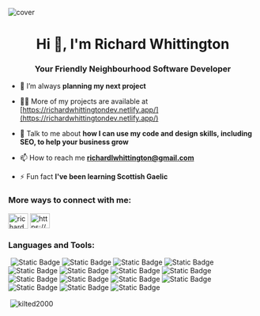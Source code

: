 
![cover](https://user-images.githubusercontent.com/53500493/230682908-95b8c446-cbd3-4c8a-a591-dba8b1c6d56e.png)

<h1 align="center">Hi 👋, I'm Richard Whittington</h1>
<h3 align="center">Your Friendly Neighbourhood Software Developer</h3>

- 🌱 I’m always **planning my next project**

- 👨‍💻 More of my projects are available at [https://richardwhittingtondev.netlify.app/](https://richardwhittingtondev.netlify.app/)

- 💬 Talk to me about **how I can use my code and design skills, including SEO, to help your business grow**

- 📫 How to reach me **richardlwhittington@gmail.com**

- ⚡ Fun fact **I've been learning Scottish Gaelic**

<h3 align="left">More ways to connect with me:</h3>
<p align="left">
<a href="https://twitter.com/richardwhitdev" target="blank"><img align="center" src="https://raw.githubusercontent.com/rahuldkjain/github-profile-readme-generator/master/src/images/icons/Social/twitter.svg" alt="richardwhitdev" height="31" width="40" /></a>
<a href="https://www.linkedin.com/in/richardwhittingtonse/" target="blank"><img align="center" src="https://raw.githubusercontent.com/rahuldkjain/github-profile-readme-generator/master/src/images/icons/Social/linked-in-alt.svg" alt="https://www.linkedin.com/in/richardwhittingtonse/" height="30" width="40" /></a>
</p>

<h3 align="left">Languages and Tools:</h3>
<div style="display: inline-block;">
<img style="margin-left: 5;" alt="Static Badge" src="https://img.shields.io/badge/Javascript-lang?label=Language">
 <img alt="Static Badge" src="https://img.shields.io/badge/Java-lang?label=Language">
 <img alt="Static Badge" src="https://img.shields.io/badge/SpringBoot-lang?label=Framework">
 <img alt="Static Badge" src="https://img.shields.io/badge/Bootstrap-lang?label=Library">
 <img alt="Static Badge" src="https://img.shields.io/badge/CSS-lang?label=Stylesheet">
<img alt="Static Badge" src="https://img.shields.io/badge/Node.js-lang?label=Framework">
<img alt="Static Badge" src="https://img.shields.io/badge/Express.js-lang?label=Framework">
<img alt="Static Badge" src="https://img.shields.io/badge/Git-lang?label=Version%20Control">
<img alt="Static Badge" src="https://img.shields.io/badge/HTML-lang?label=Markup">
<img alt="Static Badge" src="https://img.shields.io/badge/MongoDb-lang?label=Database">
<img alt="Static Badge" src="https://img.shields.io/badge/Postman-lang?label=Platform%20">
<img alt="Static Badge" src="https://img.shields.io/badge/React.js-lang?label=Library">
<img alt="Static Badge" src="https://img.shields.io/badge/Next.js-lang?label=Framework">
 <img alt="Static Badge" src="https://img.shields.io/badge/Docker-lang?label=Platform">
 <img alt="Static Badge" src="https://img.shields.io/badge/Tailwind-lang?label=Library">
</div>



<p>&nbsp;<img align="center" src="https://github-readme-stats.vercel.app/api?username=kilted2000&show_icons=true&locale=en" alt="kilted2000" /></p>

